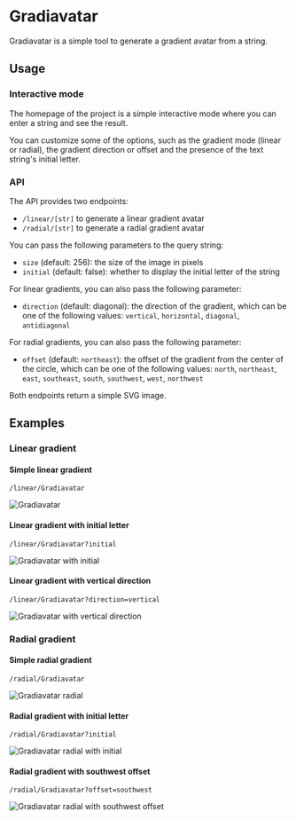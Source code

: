 # Gradiavatar

Gradiavatar is a simple tool to generate a gradient avatar from a string.

## Usage

### Interactive mode

The homepage of the project is a simple interactive mode where you can enter a string and see the result.

You can customize some of the options, such as the gradient mode (linear or radial), the gradient direction or offset and the presence of the text string's initial letter.

### API

The API provides two endpoints:

- `/linear/[str]` to generate a linear gradient avatar
- `/radial/[str]` to generate a radial gradient avatar

You can pass the following parameters to the query string:

- `size` (default: 256): the size of the image in pixels
- `initial` (default: false): whether to display the initial letter of the string

For linear gradients, you can also pass the following parameter:

- `direction` (default: diagonal): the direction of the gradient, which can be one of the following values: `vertical`, `horizontal`, `diagonal`, `antidiagonal`

For radial gradients, you can also pass the following parameter:

- `offset` (default: `northeast`): the offset of the gradient from the center of the circle, which can be one of the following values: `north`, `northeast`, `east`, `southeast`, `south`, `southwest`, `west`, `northwest`

Both endpoints return a simple SVG image.

## Examples

### Linear gradient

#### Simple linear gradient

`/linear/Gradiavatar`

![Gradiavatar](https://avatar.fantomebeig.net/linear/Gradiavatar)

#### Linear gradient with initial letter

`/linear/Gradiavatar?initial`

![Gradiavatar with initial](https://avatar.fantomebeig.net/linear/Gradiavatar?initial)

#### Linear gradient with vertical direction

`/linear/Gradiavatar?direction=vertical`

![Gradiavatar with vertical direction](https://avatar.fantomebeig.net/linear/Gradiavatar?direction=vertical)

### Radial gradient

#### Simple radial gradient

`/radial/Gradiavatar`

![Gradiavatar radial](https://avatar.fantomebeig.net/radial/Gradiavatar)

#### Radial gradient with initial letter

`/radial/Gradiavatar?initial`

![Gradiavatar radial with initial](https://avatar.fantomebeig.net/radial/Gradiavatar?initial)

#### Radial gradient with southwest offset

`/radial/Gradiavatar?offset=southwest`

![Gradiavatar radial with southwest offset](https://avatar.fantomebeig.net/radial/Gradiavatar?offset=southwest)
